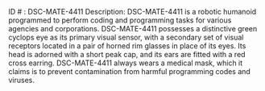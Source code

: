 ID # : DSC-MATE-4411
Description: DSC-MATE-4411 is a robotic humanoid programmed to perform coding and programming tasks for various agencies and corporations. DSC-MATE-4411 possesses a distinctive green cyclops eye as its primary visual sensor, with a secondary set of visual receptors located in a pair of horned rim glasses in place of its eyes. Its head is adorned with a short peak cap, and its ears are fitted with a red cross earring. DSC-MATE-4411 always wears a medical mask, which it claims is to prevent contamination from harmful programming codes and viruses.